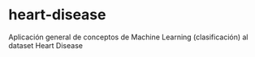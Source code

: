 # heart-disease
Aplicación general de conceptos de Machine Learning (clasificación) al dataset Heart Disease
